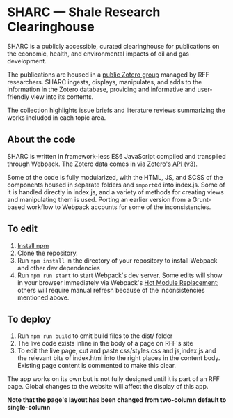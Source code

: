 # SHARC — Shale Research Clearinghouse

SHARC is a publicly accessible, curated clearinghouse for publications on the economic, health, and environmental impacts of oil and gas development.

The publications are housed in a [public Zotero group](https://www.zotero.org/groups/2127948/sharc/) managed by RFF researchers. SHARC ingests, displays, manipulates, and adds to the information in the Zotero database, providing and informative and user-friendly view into its contents.

The collection highlights issue briefs and literature reviews summarizing the works included in each topic area.

## About the code

SHARC is written in framework-less ES6 JavaScript compiled and transpiled through Webpack. The Zotero data comes in via [Zotero's API (v3)](https://www.zotero.org/support/dev/web_api/v3/start).

Some of the code is fully modularized, with the HTML, JS, and SCSS of the components housed in separate folders and `import`ed into index.js. Some of it is handled directly in index.js, and a variety of methods for creating views and manipulating them is used. Porting an earlier version from a Grunt-based workflow to Webpack accounts for some of the inconsistencies.

## To edit

1. [Install npm](https://www.npmjs.com/get-npm)
1. Clone the repository.
1. Run `npm install` in the directory of your repository to install Webpack and other dev dependencies
1. Run `npm run start` to start Webpack's dev server. Some edits will show in your browser immediately via Webpack's [Hot Module Replacement](https://webpack.js.org/concepts/hot-module-replacement/); others will require manual refresh because of the inconsistencies mentioned above.

## To deploy

1. Run `npm run build` to emit build files to the dist/ folder
1. The live code exists inline in the body of a page on RFF's site
1. To edit the live page, cut and paste css/styles.css and js,index.js and the relevant bits of index.html into the right places in the content body. Existing page content is commented to make this clear.

The app works on its own but is not fully designed until it is part of an RFF page. Global changes to the website will affect the display of this app.

**Note that the page's layout has been changed from two-column default to single-column**